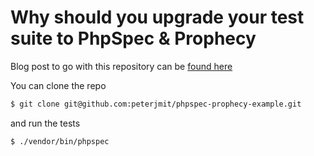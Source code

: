 # Why should you upgrade your test suite to PhpSpec & Prophecy

Blog post to go with this repository can be [found here](http://peterjmit.com/blog/why-should-you-upgrade-your-test-suite-to-phpspec-and-prophecy.html)

You can clone the repo

```bash
$ git clone git@github.com:peterjmit/phpspec-prophecy-example.git
```

and run the tests

```bash
$ ./vendor/bin/phpspec
```